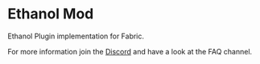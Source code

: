 # Ethanol Mod

Ethanol Plugin implementation for Fabric.

For more information join the [Discord](https://discord.gg/8NC2PmCfEy) and have a look at the FAQ channel.
